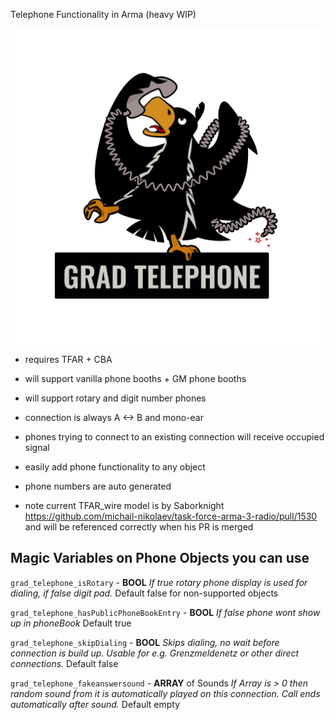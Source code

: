 Telephone Functionality in Arma (heavy WIP)

![](logo_telephone_adler.png)

* requires TFAR + CBA
* will support vanilla phone booths + GM phone booths
* will support rotary and digit number phones
* connection is always A <-> B and mono-ear
* phones trying to connect to an existing connection will receive occupied signal
* easily add phone functionality to any object
* phone numbers are auto generated


* note current TFAR_wire model is by Saborknight
https://github.com/michail-nikolaev/task-force-arma-3-radio/pull/1530
and will be referenced correctly when his PR is merged



## Magic Variables on Phone Objects you can use

`grad_telephone_isRotary` - **BOOL**
_If true rotary phone display is used for dialing, if false digit pad._
Default false for non-supported objects

`grad_telephone_hasPublicPhoneBookEntry` - **BOOL**
_If false phone wont show up in phoneBook_
Default true

`grad_telephone_skipDialing` - **BOOL**
_Skips dialing, no wait before connection is build up. Usable for e.g. Grenzmeldenetz or other direct connections._
Default false

`grad_telephone_fakeanswersound` - **ARRAY** of Sounds
_If Array is > 0 then random sound from it is automatically played on this connection. Call ends automatically after sound._
Default empty

